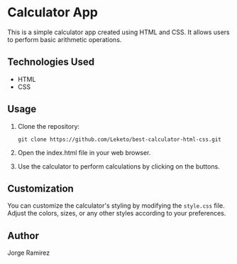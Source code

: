 # Calculator App

This is a simple calculator app created using HTML and CSS. It allows users to perform basic arithmetic operations.


## Technologies Used

- HTML
- CSS

## Usage

1. Clone the repository:

   ```shell
   git clone https://github.com/Leketo/best-calculator-html-css.git
   ```
2. Open the index.html file in your web browser.

3. Use the calculator to perform calculations by clicking on the buttons.

## Customization
You can customize the calculator's styling by modifying the `style.css` file. Adjust the colors, sizes, or any other styles according to your preferences.

## Author
Jorge Ramirez

